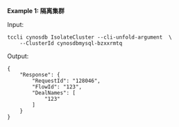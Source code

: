 **Example 1: 隔离集群**



Input: 

```
tccli cynosdb IsolateCluster --cli-unfold-argument  \
    --ClusterId cynosdbmysql-bzxxrmtq
```

Output: 
```
{
    "Response": {
        "RequestId": "128046",
        "FlowId": "123",
        "DealNames": [
            "123"
        ]
    }
}
```

